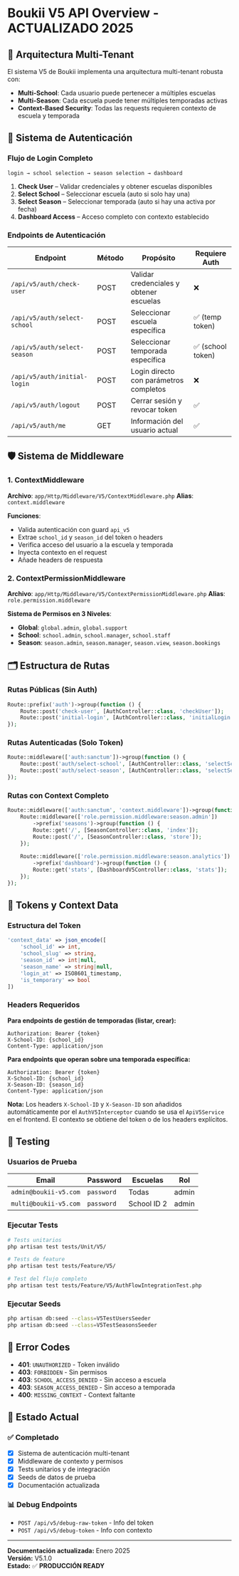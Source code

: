 # Boukii V5 API Overview - ACTUALIZADO 2025

## 🎯 Arquitectura Multi-Tenant

El sistema V5 de Boukii implementa una arquitectura multi-tenant robusta con:

- **Multi-School**: Cada usuario puede pertenecer a múltiples escuelas
- **Multi-Season**: Cada escuela puede tener múltiples temporadas activas
- **Context-Based Security**: Todas las requests requieren contexto de escuela y temporada

## 🔐 Sistema de Autenticación

### Flujo de Login Completo

```text
login → school selection → season selection → dashboard
```

1. **Check User** – Validar credenciales y obtener escuelas disponibles
2. **Select School** – Seleccionar escuela (auto si solo hay una)
3. **Select Season** – Seleccionar temporada (auto si hay una activa por fecha)
4. **Dashboard Access** – Acceso completo con contexto establecido

### Endpoints de Autenticación

| Endpoint | Método | Propósito | Requiere Auth |
|----------|--------|-----------|---------------|
| `/api/v5/auth/check-user` | POST | Validar credenciales y obtener escuelas | ❌ |
| `/api/v5/auth/select-school` | POST | Seleccionar escuela específica | ✅ (temp token) |
| `/api/v5/auth/select-season` | POST | Seleccionar temporada específica | ✅ (school token) |
| `/api/v5/auth/initial-login` | POST | Login directo con parámetros completos | ❌ |
| `/api/v5/auth/logout` | POST | Cerrar sesión y revocar token | ✅ |
| `/api/v5/auth/me` | GET | Información del usuario actual | ✅ |

## 🛡️ Sistema de Middleware

### 1. ContextMiddleware
**Archivo**: `app/Http/Middleware/V5/ContextMiddleware.php`
**Alias**: `context.middleware`

**Funciones**:
- Valida autenticación con guard `api_v5`
- Extrae `school_id` y `season_id` del token o headers
- Verifica acceso del usuario a la escuela y temporada
- Inyecta contexto en el request
- Añade headers de respuesta

### 2. ContextPermissionMiddleware
**Archivo**: `app/Http/Middleware/V5/ContextPermissionMiddleware.php`
**Alias**: `role.permission.middleware`

**Sistema de Permisos en 3 Niveles**:
- **Global**: `global.admin`, `global.support`
- **School**: `school.admin`, `school.manager`, `school.staff`
- **Season**: `season.admin`, `season.manager`, `season.view`, `season.bookings`

## 🗂️ Estructura de Rutas

### Rutas Públicas (Sin Auth)
```php
Route::prefix('auth')->group(function () {
    Route::post('check-user', [AuthController::class, 'checkUser']);
    Route::post('initial-login', [AuthController::class, 'initialLogin']);
});
```

### Rutas Autenticadas (Solo Token)
```php
Route::middleware(['auth:sanctum'])->group(function () {
    Route::post('auth/select-school', [AuthController::class, 'selectSchool']);
    Route::post('auth/select-season', [AuthController::class, 'selectSeason']);
});
```

### Rutas con Context Completo
```php
Route::middleware(['auth:sanctum', 'context.middleware'])->group(function () {
    Route::middleware(['role.permission.middleware:season.admin'])
        ->prefix('seasons')->group(function () {
        Route::get('/', [SeasonController::class, 'index']);
        Route::post('/', [SeasonController::class, 'store']);
    });
    
    Route::middleware(['role.permission.middleware:season.analytics'])
        ->prefix('dashboard')->group(function () {
        Route::get('stats', [DashboardV5Controller::class, 'stats']);
    });
});
```

## 🎪 Tokens y Context Data

### Estructura del Token
```php
'context_data' => json_encode([
    'school_id' => int,
    'school_slug' => string,
    'season_id' => int|null,
    'season_name' => string|null,
    'login_at' => ISO8601_timestamp,
    'is_temporary' => bool
])
```

### Headers Requeridos

**Para endpoints de gestión de temporadas (listar, crear):**
```http
Authorization: Bearer {token}
X-School-ID: {school_id}
Content-Type: application/json
```

**Para endpoints que operan sobre una temporada específica:**
```http
Authorization: Bearer {token}
X-School-ID: {school_id}
X-Season-ID: {season_id}
Content-Type: application/json
```

**Nota:** Los headers `X-School-ID` y `X-Season-ID` son añadidos automáticamente por el `AuthV5Interceptor` cuando se usa el `ApiV5Service` en el frontend. El contexto se obtiene del token o de los headers explícitos.

## 🧪 Testing

### Usuarios de Prueba
| Email | Password | Escuelas | Rol |
|-------|----------|----------|-----|
| `admin@boukii-v5.com` | `password` | Todas | admin |
| `multi@boukii-v5.com` | `password` | School ID 2 | admin |

### Ejecutar Tests
```bash
# Tests unitarios
php artisan test tests/Unit/V5/

# Tests de feature
php artisan test tests/Feature/V5/

# Test del flujo completo
php artisan test tests/Feature/V5/AuthFlowIntegrationTest.php
```

### Ejecutar Seeds
```bash
php artisan db:seed --class=V5TestUsersSeeder
php artisan db:seed --class=V5TestSeasonsSeeder
```

## 🚨 Error Codes

- **401**: `UNAUTHORIZED` - Token inválido
- **403**: `FORBIDDEN` - Sin permisos
- **403**: `SCHOOL_ACCESS_DENIED` - Sin acceso a escuela
- **403**: `SEASON_ACCESS_DENIED` - Sin acceso a temporada
- **400**: `MISSING_CONTEXT` - Context faltante

## 🔄 Estado Actual

### ✅ Completado
- [x] Sistema de autenticación multi-tenant
- [x] Middleware de contexto y permisos
- [x] Tests unitarios y de integración
- [x] Seeds de datos de prueba
- [x] Documentación actualizada

### 📊 Debug Endpoints
- `POST /api/v5/debug-raw-token` - Info del token
- `POST /api/v5/debug-token` - Info con contexto

---

**Documentación actualizada:** Enero 2025  
**Versión:** V5.1.0  
**Estado:** ✅ **PRODUCCIÓN READY**
